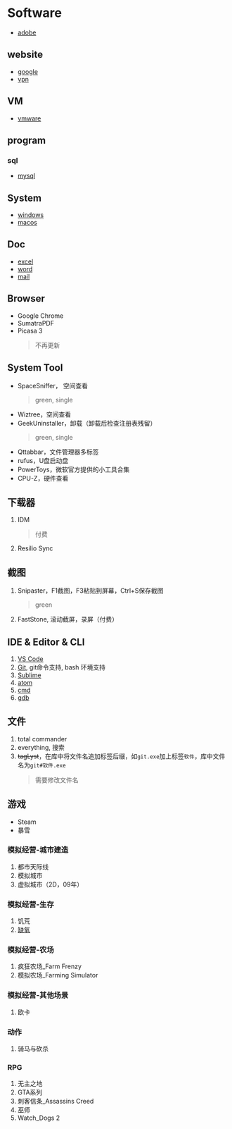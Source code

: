 # Software

- [adobe](adobe.md)

## website

- [google](Google.md)
- [vpn](vpn.md)

## VM

- [vmware](vmware.md)

## program

### sql

- [mysql](../MySQL.md)

## System

- [windows](Windows.md)
- [macos](macos.md)

## Doc

- [excel](excel.md)
- [word](word.md)
- [mail](Mail.md)

## Browser

- Google Chrome
- SumatraPDF
- Picasa 3
    > 不再更新

## System Tool

- SpaceSniffer， 空间查看
    > green, single
- Wiztree，空间查看
- GeekUninstaller，卸载（卸载后检查注册表残留）
    > green, single
- Qttabbar，文件管理器多标签
- rufus，U盘启动盘
- PowerToys，微软官方提供的小工具合集
- CPU-Z，硬件查看

## 下载器

1. IDM
    > 付费
2. Resilio Sync

## 截图

1. Snipaster，F1截图，F3粘贴到屏幕，Ctrl+S保存截图
    > green
2. FastStone, 滚动截屏，录屏（付费）

## IDE & Editor & CLI

1. [VS Code](vscode.md)
2. [Git](git.md), git命令支持, bash 环境支持
3. [Sublime](sublime.md)
4. [atom](atom.md)
5. [cmd](cmd.md)
6. [gdb](../07.Program/c/gdb.md)

## 文件

1. total commander
2. everything, 搜索
3. ~~tagLyst~~，在库中将文件名追加标签后缀，如`git.exe`加上标签`软件`，库中文件名为`git#软件.exe`
    > 需要修改文件名

## 游戏

- Steam
- 暴雪

### 模拟经营-城市建造

1. 都市天际线
2. 模拟城市
3. 虚拟城市（2D，09年）

### 模拟经营-生存

1. 饥荒
2. [缺氧](../Games/OxygenNotInclude.md)

### 模拟经营-农场

1. 疯狂农场_Farm Frenzy
2. 模拟农场_Farming Simulator

### 模拟经营-其他场景

1. 欧卡

### 动作

1. 骑马与砍杀

### RPG

1. 无主之地
2. GTA系列
3. 刺客信条_Assassins Creed
4. 巫师
5. Watch_Dogs 2
